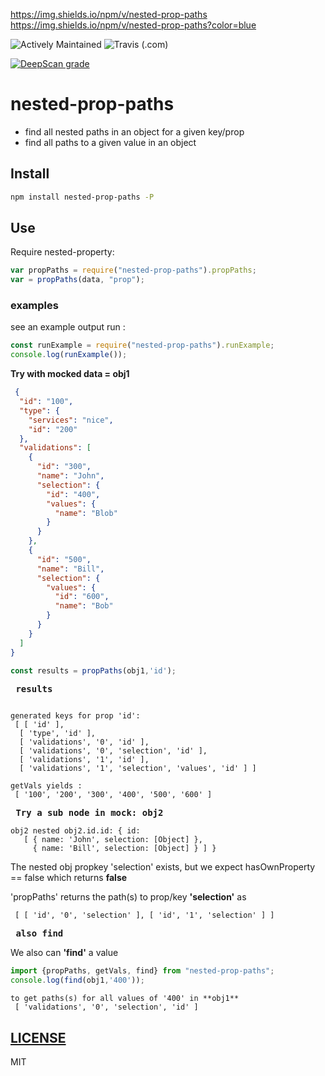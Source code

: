 
https://img.shields.io/npm/v/nested-prop-paths
https://img.shields.io/npm/v/nested-prop-paths?color=blue

![Actively Maintained](https://img.shields.io/badge/Maintenance%20Level-Actively%20Maintained-green.svg)
![Travis (.com)](https://img.shields.io/travis/com/HBDunn/nested-prop-paths)


[![DeepScan grade](https://deepscan.io/api/teams/8228/projects/10381/branches/143198/badge/grade.svg)](https://deepscan.io/dashboard#view=project&tid=8228&pid=10381&bid=143198)

# nested-prop-paths

  - find all nested paths in an object for a given key/prop 
  - find all paths to a given value in an object

## Install

```bash
npm install nested-prop-paths -P
```

## Use

Require nested-property:

```js
var propPaths = require("nested-prop-paths").propPaths;
var = propPaths(data, "prop");
```

### examples

see an example output run :

```js
const runExample = require("nested-prop-paths").runExample;
console.log(runExample()); 
```

**Try with mocked data = obj1**

```json	
 {
  "id": "100",
  "type": {
    "services": "nice",
    "id": "200"
  },
  "validations": [
    {
      "id": "300",
      "name": "John",
      "selection": {
        "id": "400",
        "values": {
          "name": "Blob"
        }
      }
    },
    {
      "id": "500",
      "name": "Bill",
      "selection": {
        "values": {
          "id": "600",
          "name": "Bob"
        }
      }
    }
  ]
}
```

```js
const results = propPaths(obj1,'id');
```
**<pre>		 results</pre>**
```

generated keys for prop 'id':
 [ [ 'id' ],
  [ 'type', 'id' ],
  [ 'validations', '0', 'id' ],
  [ 'validations', '0', 'selection', 'id' ],
  [ 'validations', '1', 'id' ],
  [ 'validations', '1', 'selection', 'values', 'id' ] ] 
```

```
getVals yields :
 [ '100', '200', '300', '400', '500', '600' ]
```

**<pre>       Try a sub node in mock: obj2</pre>**

```
obj2 nested obj2.id.id: { id:
   [ { name: 'John', selection: [Object] },
     { name: 'Bill', selection: [Object] } ] }
```

The nested obj propkey 'selection' exists, but we expect hasOwnProperty == false which returns **false**

'propPaths' returns the path(s) to prop/key **'selection'** as

```
 [ [ 'id', '0', 'selection' ], [ 'id', '1', 'selection' ] ]
```

**<pre>       also find</pre>**

We also can **'find'** a value

```js
import {propPaths, getVals, find} from "nested-prop-paths"; 
console.log(find(obj1,'400'));
```

```
to get paths(s) for all values of '400' in **obj1**
 [ 'validations', '0', 'selection', 'id' ]
```

## [LICENSE](https://github.com/HBDunn/nested-prop-paths/blob/master/LICENSE)

MIT